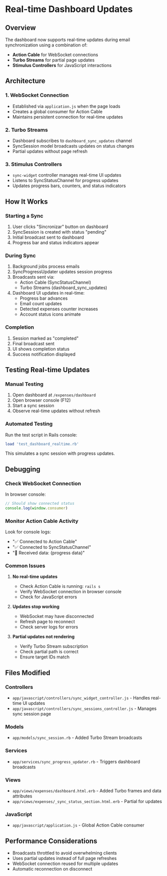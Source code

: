 # Real-time Dashboard Updates

## Overview
The dashboard now supports real-time updates during email synchronization using a combination of:
- **Action Cable** for WebSocket connections
- **Turbo Streams** for partial page updates
- **Stimulus Controllers** for JavaScript interactions

## Architecture

### 1. WebSocket Connection
- Established via `application.js` when the page loads
- Creates a global consumer for Action Cable
- Maintains persistent connection for real-time updates

### 2. Turbo Streams
- Dashboard subscribes to `dashboard_sync_updates` channel
- SyncSession model broadcasts updates on status changes
- Partial updates without page refresh

### 3. Stimulus Controllers
- `sync-widget` controller manages real-time UI updates
- Listens to SyncStatusChannel for progress updates
- Updates progress bars, counters, and status indicators

## How It Works

### Starting a Sync
1. User clicks "Sincronizar" button on dashboard
2. SyncSession is created with status "pending"
3. Initial broadcast sent to dashboard
4. Progress bar and status indicators appear

### During Sync
1. Background jobs process emails
2. SyncProgressUpdater updates session progress
3. Broadcasts sent via:
   - Action Cable (SyncStatusChannel)
   - Turbo Streams (dashboard_sync_updates)
4. Dashboard UI updates in real-time:
   - Progress bar advances
   - Email count updates
   - Detected expenses counter increases
   - Account status icons animate

### Completion
1. Session marked as "completed"
2. Final broadcast sent
3. UI shows completion status
4. Success notification displayed

## Testing Real-time Updates

### Manual Testing
1. Open dashboard at `/expenses/dashboard`
2. Open browser console (F12)
3. Start a sync session
4. Observe real-time updates without refresh

### Automated Testing
Run the test script in Rails console:
```ruby
load 'test_dashboard_realtime.rb'
```

This simulates a sync session with progress updates.

## Debugging

### Check WebSocket Connection
In browser console:
```javascript
// Should show connected status
console.log(window.consumer)
```

### Monitor Action Cable Activity
Look for console logs:
- "✅ Connected to Action Cable"
- "✅ Connected to SyncStatusChannel"
- "📨 Received data: {progress data}"

### Common Issues

1. **No real-time updates**
   - Check Action Cable is running: `rails s`
   - Verify WebSocket connection in browser console
   - Check for JavaScript errors

2. **Updates stop working**
   - WebSocket may have disconnected
   - Refresh page to reconnect
   - Check server logs for errors

3. **Partial updates not rendering**
   - Verify Turbo Stream subscription
   - Check partial path is correct
   - Ensure target IDs match

## Files Modified

### Controllers
- `app/javascript/controllers/sync_widget_controller.js` - Handles real-time UI updates
- `app/javascript/controllers/sync_sessions_controller.js` - Manages sync session page

### Models
- `app/models/sync_session.rb` - Added Turbo Stream broadcasts

### Services
- `app/services/sync_progress_updater.rb` - Triggers dashboard broadcasts

### Views
- `app/views/expenses/dashboard.html.erb` - Added Turbo frames and data attributes
- `app/views/expenses/_sync_status_section.html.erb` - Partial for updates

### JavaScript
- `app/javascript/application.js` - Global Action Cable consumer

## Performance Considerations

- Broadcasts throttled to avoid overwhelming clients
- Uses partial updates instead of full page refreshes
- WebSocket connection reused for multiple updates
- Automatic reconnection on disconnect